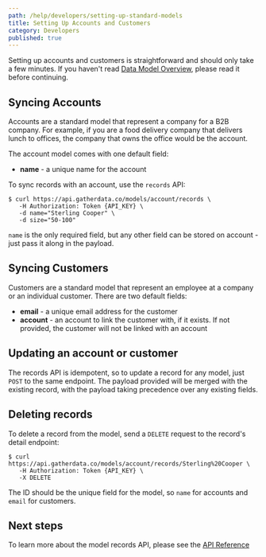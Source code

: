 ```yaml
---
path: /help/developers/setting-up-standard-models
title: Setting Up Accounts and Customers
category: Developers
published: true
---
```


Setting up accounts and customers is straightforward and should only take a few minutes. If you haven't read [Data Model Overview](/help/developers/data-model), please read it before continuing.

## Syncing Accounts

Accounts are a standard model that represent a company for a B2B company. For example, if you are a food delivery company that delivers lunch to offices, the company that owns the office would be the account.

The account model comes with one default field:

-   **name** - a unique name for the account

To sync records with an account, use the `records` API:

```
$ curl https://api.gatherdata.co/models/account/records \
   -H Authorization: Token {API_KEY} \
   -d name="Sterling Cooper" \
   -d size="50-100"
```

`name` is the only required field, but any other field can be stored on account - just pass it along in the payload.

## Syncing Customers

Customers are a standard model that represent an employee at a company or an individual customer. There are two default fields:

-   **email** - a unique email address for the customer
-   **account** - an account to link the customer with, if it exists. If not provided, the customer will not be linked with an account

## Updating an account or customer

The records API is idempotent, so to update a record for any model, just `POST` to the same endpoint. The payload provided will be merged with the existing record, with the payload taking precedence over any existing fields.

## Deleting records

To delete a record from the model, send a `DELETE` request to the record's detail endpoint:

```
$ curl https://api.gatherdata.co/models/account/records/Sterling%20Cooper \
   -H Authorization: Token {API_KEY} \
   -X DELETE
```

The ID should be the unique field for the model, so `name` for accounts and `email` for customers.

## Next steps

To learn more about the model records API, please see the [API Reference](https://api.gatherdata.co/docs)
